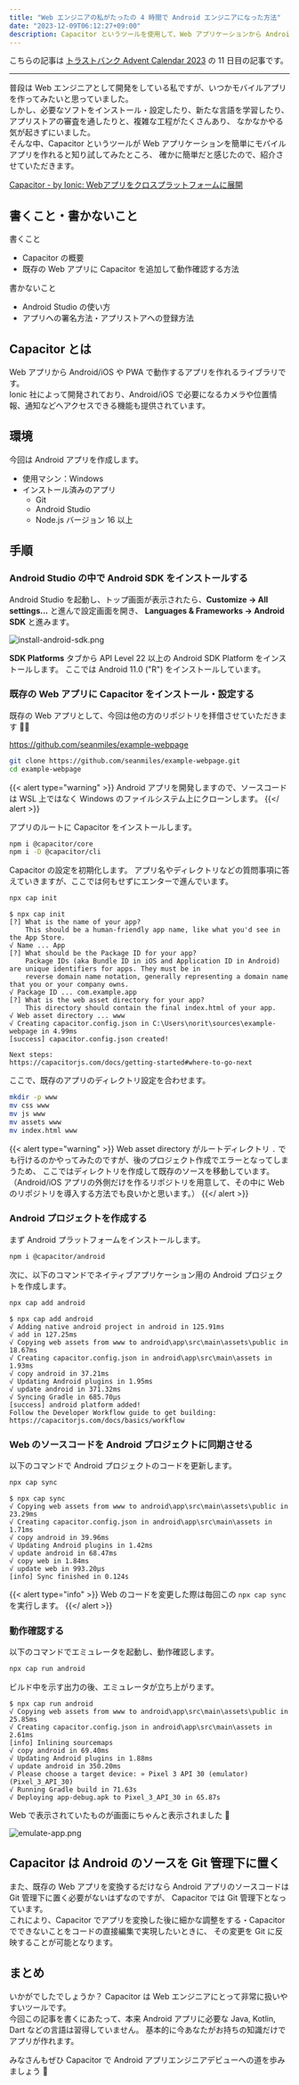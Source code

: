 ```yaml
---
title: "Web エンジニアの私がたったの 4 時間で Android エンジニアになった方法"
date: "2023-12-09T06:12:27+09:00"
description: Capacitor というツールを使用して、Web アプリケーションから Android/iOS アプリを作成することができます。
---
```


こちらの記事は [トラストバンク Advent Calendar 2023](https://qiita.com/advent-calendar/2023/trustbank)
の 11 日目の記事です。

---

普段は Web エンジニアとして開発をしている私ですが、いつかモバイルアプリを作ってみたいと思っていました。  
しかし、必要なソフトをインストール・設定したり、新たな言語を学習したり、アプリストアの審査を通したりと、複雑な工程がたくさんあり、
なかなかやる気が起きずにいました。  
そんな中、Capacitor というツールが Web アプリケーションを簡単にモバイルアプリを作れると知り試してみたところ、
確かに簡単だと感じたので、紹介させていただきます。

[Capacitor - by Ionic: Webアプリをクロスプラットフォームに展開](https://capacitorjs.jp/)

## 書くこと・書かないこと

書くこと

- Capacitor の概要
- 既存の Web アプリに Capacitor を追加して動作確認する方法

書かないこと

- Android Studio の使い方
- アプリへの署名方法・アプリストアへの登録方法

## Capacitor とは

Web アプリから Android/iOS や PWA で動作するアプリを作れるライブラリです。  
Ionic 社によって開発されており、Android/iOS で必要になるカメラや位置情報、通知などへアクセスできる機能も提供されています。

## 環境

今回は Android アプリを作成します。

- 使用マシン：Windows
- インストール済みのアプリ
  - Git
  - Android Studio
  - Node.js バージョン 16 以上

## 手順

### Android Studio の中で Android SDK をインストールする

Android Studio を起動し、トップ画面が表示されたら、**Customize -> All settings...** と進んで設定画面を開き、
**Languages & Frameworks -> Android SDK** と進みます。

![install-android-sdk.png](install-android-sdk.png)

**SDK Platforms** タブから API Level 22 以上の Android SDK Platform をインストールします。
ここでは Android 11.0 ("R") をインストールしています。

### 既存の Web アプリに Capacitor をインストール・設定する

既存の Web アプリとして、今回は他の方のリポジトリを拝借させていただきます :bowing_man:

https://github.com/seanmiles/example-webpage

```bash
git clone https://github.com/seanmiles/example-webpage.git
cd example-webpage
```

{{< alert type="warning" >}}
Android アプリを開発しますので、ソースコードは WSL 上ではなく Windows のファイルシステム上にクローンします。
{{</ alert >}}

アプリのルートに Capacitor をインストールします。

```bash
npm i @capacitor/core
npm i -D @capacitor/cli
```

Capacitor の設定を初期化します。
アプリ名やディレクトリなどの質問事項に答えていきますが、ここでは何もせずにエンターで進んでいます。

```bash
npx cap init
```

```text
$ npx cap init
[?] What is the name of your app?
    This should be a human-friendly app name, like what you'd see in the App Store.
√ Name ... App
[?] What should be the Package ID for your app?
    Package IDs (aka Bundle ID in iOS and Application ID in Android) are unique identifiers for apps. They must be in
    reverse domain name notation, generally representing a domain name that you or your company owns.
√ Package ID ... com.example.app
[?] What is the web asset directory for your app?
    This directory should contain the final index.html of your app.
√ Web asset directory ... www
√ Creating capacitor.config.json in C:\Users\norit\sources\example-webpage in 4.99ms
[success] capacitor.config.json created!

Next steps:
https://capacitorjs.com/docs/getting-started#where-to-go-next
```

ここで、既存のアプリのディレクトリ設定を合わせます。

```bash
mkdir -p www
mv css www
mv js www
mv assets www
mv index.html www
```

{{< alert type="warning" >}}
Web asset directory がルートディレクトリ `.` でも行けるのかやってみたのですが、後のプロジェクト作成でエラーとなってしまうため、
ここではディレクトリを作成して既存のソースを移動しています。  
（Android/iOS アプリの外側だけを作るリポジトリを用意して、その中に Web のリポジトリを導入する方法でも良いかと思います。）
{{</ alert >}}

### Android プロジェクトを作成する

まず Android プラットフォームをインストールします。

```bash
npm i @capacitor/android
```

次に、以下のコマンドでネイティブアプリケーション用の Android プロジェクトを作成します。

```bash
npx cap add android
```

```text
$ npx cap add android
√ Adding native android project in android in 125.91ms
√ add in 127.25ms
√ Copying web assets from www to android\app\src\main\assets\public in 18.67ms
√ Creating capacitor.config.json in android\app\src\main\assets in 1.93ms
√ copy android in 37.21ms
√ Updating Android plugins in 1.95ms
√ update android in 371.32ms
√ Syncing Gradle in 685.70μs
[success] android platform added!
Follow the Developer Workflow guide to get building:
https://capacitorjs.com/docs/basics/workflow
```

### Web のソースコードを Android プロジェクトに同期させる

以下のコマンドで Android プロジェクトのコードを更新します。

```bash
npx cap sync
```

```text
$ npx cap sync
√ Copying web assets from www to android\app\src\main\assets\public in 23.29ms
√ Creating capacitor.config.json in android\app\src\main\assets in 1.71ms
√ copy android in 39.96ms
√ Updating Android plugins in 1.42ms
√ update android in 68.47ms
√ copy web in 1.84ms
√ update web in 993.20μs
[info] Sync finished in 0.124s
```

{{< alert type="info" >}}
Web のコードを変更した際は毎回この `npx cap sync` を実行します。
{{</ alert >}}

### 動作確認する

以下のコマンドでエミュレータを起動し、動作確認します。

```bash
npx cap run android
```

ビルド中を示す出力の後、エミュレータが立ち上がります。

```text
$ npx cap run android
√ Copying web assets from www to android\app\src\main\assets\public in 25.85ms
√ Creating capacitor.config.json in android\app\src\main\assets in 2.61ms
[info] Inlining sourcemaps
√ copy android in 69.40ms
√ Updating Android plugins in 1.88ms
√ update android in 350.20ms
√ Please choose a target device: » Pixel 3 API 30 (emulator) (Pixel_3_API_30)
√ Running Gradle build in 71.63s
√ Deploying app-debug.apk to Pixel_3_API_30 in 65.87s
```

Web で表示されていたものが画面にちゃんと表示されました :tada:

![emulate-app.png](emulate-app.png)

## Capacitor は Android のソースを Git 管理下に置く

また、既存の Web アプリを変換するだけなら Android アプリのソースコードは Git 管理下に置く必要がないはずなのですが、
Capacitor では Git 管理下となっています。  
これにより、Capacitor でアプリを変換した後に細かな調整をする・Capacitor でできないことをコードの直接編集で実現したいときに、
その変更を Git に反映することが可能となります。

## まとめ

いかがでしたでしょうか？ Capacitor は Web エンジニアにとって非常に扱いやすいツールです。  
今回この記事を書くにあたって、本来 Android アプリに必要な Java, Kotlin, Dart などの言語は習得していません。
基本的に今あなたがお持ちの知識だけでアプリが作れます。

みなさんもぜひ Capacitor で Android アプリエンジニアデビューへの道を歩みましょう :smiling_face_with_three_hearts:
